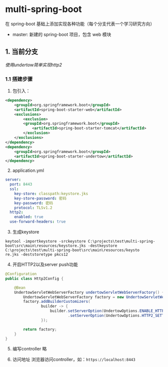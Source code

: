 # multi-spring-boot

在 spring-boot 基础上添加实现各种功能（每个分支代表一个学习研究方向）

- master: 新建的 spring-boot 项目，包含 web 模块

## 1. 当前分支

_使用undertow简单实现http2_

### 1.1 搭建步骤

1.  包引入：

```xml
<dependency>
    <groupId>org.springframework.boot</groupId>
    <artifactId>spring-boot-starter-web</artifactId>
    <exclusions>
        <exclusion>
        <groupId>org.springframework.boot</groupId>
            <artifactId>spring-boot-starter-tomcat</artifactId>
        </exclusion>
    </exclusions>
</dependency>
<dependency>
    <groupId>org.springframework.boot</groupId>
    <artifactId>spring-boot-starter-undertow</artifactId>
</dependency>
```

2. application.yml
```yaml
server:
  port: 8443
  ssl:
    key-store: classpath:keystore.jks
    key-store-password: 密码
    key-password: 密码
    protocol: TLSv1.2
  http2:
    enabled: true
  use-forward-headers: true
```

3. 生成keystore
```shell
keytool -importkeystore -srckeystore C:\projects\test\multi-spring-boot\src\main\resources/keystore.jks -destkeystore C:\projects\test\multi-spring-boot\src\main\resources/keysto
re.jks -deststoretype pkcs12
```

4. 开启HTTP2以及server push功能
```java
@Configuration
public class Http2Config {

    @Bean
    UndertowServletWebServerFactory undertowServletWebServerFactory() {
        UndertowServletWebServerFactory factory = new UndertowServletWebServerFactory();
        factory.addBuilderCustomizers(
                builder -> {
                    builder.setServerOption(UndertowOptions.ENABLE_HTTP2, true)
                            .setServerOption(UndertowOptions.HTTP2_SETTINGS_ENABLE_PUSH,true);
                });

        return factory;
    }
}
```

5. 编写controller
略

6. 访问地址
浏览器访问controller，如：`https://localhost:8443`
